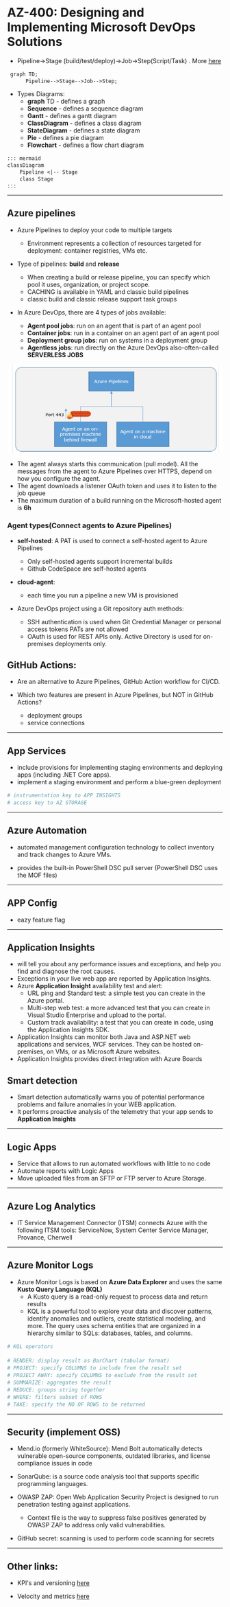 
# AZ-400: Designing and Implementing Microsoft DevOps Solutions

* Pipeline->Stage (build/test/deploy)->Job->Step(Script/Task) . More [here](https://learn.microsoft.com/en-us/training/modules/integrate-azure-pipelines/3-understand-pipeline-structure)

```mermaid
 graph TD;
      Pipeline-->Stage-->Job-->Step;
```

* Types Diagrams:
    - **graph** TD - defines a graph
    - **Sequence** - defines a sequence diagram
    - **Gantt** - defines a gantt diagram
    - **ClassDiagram** - defines a class diagram
    - **StateDiagram** - defines a state diagram
    - **Pie** - defines a pie diagram
    - **Flowchart** - defines a flow chart diagram

```
::: mermaid
classDiagram
    Pipeline <|-- Stage
    class Stage
:::
```
---

## Azure pipelines

* Azure Pipelines to deploy your code to multiple targets
    - Environment represents a collection of resources targeted for deployment: container registries, VMs etc.
      
* Type of pipelines: **build** and **release**
    - When creating a build or release pipeline, you can specify which pool it uses, organization, or project scope.
    - CACHING is available in YAML and classic build pipelines
    - classic build and classic release support task groups

* In Azure DevOps, there are 4 types of jobs available:
    - **Agent pool jobs**: run on an agent that is part of an agent pool
    - **Container jobs**: run in a container on an agent part of an agent pool
    - **Deployment group jobs**:  run on systems in a deployment group
    - **Agentless jobs**: run directly on the Azure DevOps also-often-called **SERVERLESS JOBS**

![agents](https://github.com/dejanu/az104/blob/main/src/agents.png)

* The agent always starts this communication (pull model). All the messages from the agent to Azure Pipelines over HTTPS, depend on how you configure the agent.
* The agent downloads a listener OAuth token and uses it to listen to the job queue
* The maximum duration of a build running on the Microsoft-hosted agent is  **6h**

### Agent types(Connect agents to **Azure Pipelines**)

* **self-hosted**: A PAT is used to connect a self-hosted agent to Azure Pipelines
    - Only self-hosted agents support incremental builds
    - Github CodeSpace are self-hosted agents

* **cloud-agent**:
    - each time you run a pipeline a new VM is provisioned
  
* Azure DevOps project using a Git repository auth methods:
    - SSH authentication is used when Git Credential Manager or personal access tokens PATs are not allowed
    - OAuth is used for REST APIs only. Active Directory is used for on-premises deployments only.


## GitHub Actions:

* Are an alternative to Azure Pipelines, GitHub Action workflow for CI/CD.

* Which two features are present in Azure Pipelines, but NOT in GitHub Actions?
    - deployment groups
    - service connections
  
---

## App Services

*  include provisions for implementing staging environments and deploying apps (including .NET Core apps).
* implement a staging environment and perform a blue-green deployment

```bash
# instrumentation key to APP INSIGHTS
# access key to AZ STORAGE
```
---

## Azure Automation

* automated management configuration technology to collect inventory and track changes to Azure VMs.

* provides the built-in PowerShell DSC pull server (PowerShell DSC uses the MOF files)

---

## APP Config

* eazy feature flag

--- 

## Application Insights 

* will tell you about any performance issues and exceptions, and help you find and diagnose the root causes.
* Exceptions in your live web app are reported by Application Insights.
* Azure **Application Insight** availability test and alert:
    - URL ping and Standard test: a simple test you can create in the Azure portal.
    - Multi-step web test: a more advanced test that you can create in Visual Studio Enterprise and upload to the portal.
    - Custom track availability: a test that you can create in code, using the Application Insights SDK.
* Application Insights can monitor both Java and ASP.NET web applications and services, WCF services. They can be hosted on-premises, on VMs, or as Microsoft Azure websites.
* Application Insights provides direct integration with Azure Boards

## Smart detection

* Smart detection automatically warns you of potential performance problems and failure anomalies in your WEB application.
* It performs proactive analysis of the telemetry that your app sends to **Application Insights**

---

## Logic Apps

* Service that allows to run automated workflows with little to no code
* Automate reports with Logic Apps
* Move uploaded files from an SFTP or FTP server to Azure Storage.

----

## Azure Log Analytics 

* IT Service Management Connector (ITSM) connects Azure with the following ITSM tools: ServiceNow, System Center Service Manager, Provance, Cherwell

---

## Azure Monitor Logs

* Azure Monitor Logs is based on **Azure Data Explorer** and uses the same **Kusto Query Language (KQL)**
    - A Kusto query is a read-only request to process data and return results
    - KQL is a powerful tool to explore your data and discover patterns, identify anomalies and outliers, create statistical modeling, and more. The query uses schema entities that are organized in a hierarchy similar to SQLs: databases, tables, and columns.
 
```bash
# KQL operators

# RENDER: display result as BarChart (tabular format)
# PROJECT: specify COLUMNS to include from the result set
# PROJECT AWAY: specify COLUMNS to exclude from the result set
# SUMMARIZE: aggregates the result
# REDUCE: groups string together
# WHERE: filters subset of ROWS
# TAKE: specify the NO OF ROWS to be returned
```

---

## Security (implement OSS)

* Mend.io (formerly WhiteSource): Mend Bolt automatically detects vulnerable open-source components, outdated libraries, and license compliance issues in code

* SonarQube: is a source code analysis tool that supports specific programming languages.

* OWASP ZAP: Open Web Application Security Project is designed to run penetration testing against applications.
    - Context file is the way to suppress false positives generated by OWASP ZAP to address only valid vulnerabilities.

* GitHub secret: scanning is used to perform code scanning for secrets

---

## Other links:

* KPI's and versioning [here](https://github.com/dejanu/az_104400/blob/main/azdevops/dict.md)

* Velocity and metrics [here](https://github.com/dejanu/az_104400/blob/main/azdevops/velocity.md)



 

